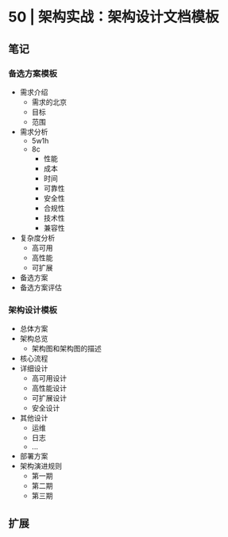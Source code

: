 # 50 | 架构实战：架构设计文档模板

## 笔记

### 备选方案模板

* 需求介绍
	* 需求的北京
	* 目标
	* 范围
* 需求分析
	* 5w1h
	* 8c
		* 性能
		* 成本
		* 时间
		* 可靠性
		* 安全性
		* 合规性
		* 技术性
		* 兼容性
* 复杂度分析
	* 高可用
	* 高性能
	* 可扩展
* 备选方案
* 备选方案评估

### 架构设计模板

* 总体方案
* 架构总览
	* 架构图和架构图的描述
* 核心流程
* 详细设计
	* 高可用设计
	* 高性能设计
	* 可扩展设计
	* 安全设计
* 其他设计
	* 运维
	* 日志
	* ...
* 部署方案
* 架构演进规则
	* 第一期
	* 第二期
	* 第三期

## 扩展